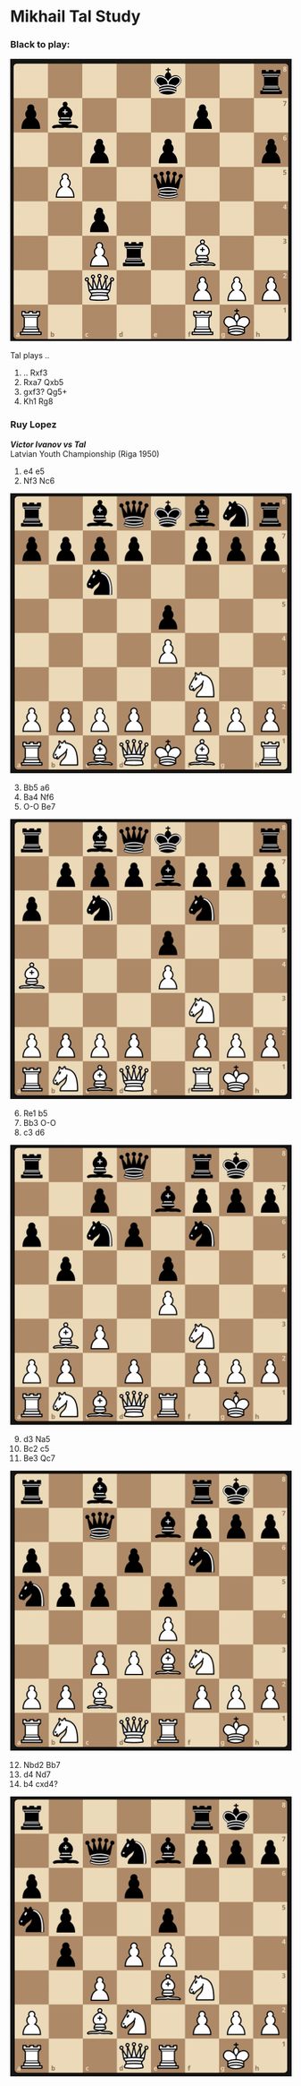 # Mikhail Tal Study

### Black to play: 

![alt text](image-25.png)

Tal plays ..    
1. .. Rxf3   
2. Rxa7 Qxb5
3. gxf3? Qg5+
4. Kh1 Rg8

### Ruy Lopez
***Victor Ivanov vs Tal***  
Latvian Youth Championship (Riga 1950)

1. e4 e5
2. Nf3 Nc6

![alt text](image-27.png)

3. Bb5 a6
4. Ba4 Nf6
5. O-O Be7

![alt text](image-28.png)

6. Re1 b5
7. Bb3 O-O
8. c3 d6

![alt text](image-29.png)

9. d3 Na5
10. Bc2 c5
11. Be3 Qc7

![alt text](image-30.png)

12. Nbd2 Bb7
13. d4 Nd7
14. b4 cxd4?

![alt text](image-31.png)

